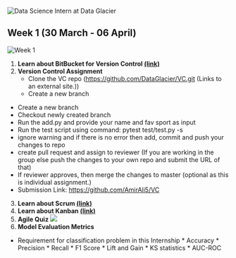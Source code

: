 ![Data Science Intern at Data Glacier](https://pbs.twimg.com/media/FPq_1PNWQAYLqwC?format=jpg&name=large)

## Week 1 (30 March - 06 April)

![Week 1](https://user-images.githubusercontent.com/7065401/52071927-c1cd7100-2562-11e9-908a-dde91ba14e59.png)
1.	<B>Learn about BitBucket for Version Control [(link)](https://www.atlassian.com/git/tutorials/learn-git-with-bitbucket-cloud) </B>
2.	<B>Version Control Assignment</B>
       * Clone the VC repo (https://github.com/DataGlacier/VC.git (Links to an external site.))
       * Create a new branch
  * Create a new branch
  * Checkout newly created branch
  * Run the add.py and provide your name and fav sport as input
  * Run the test script using command:   pytest test/test.py -s
  * ignore warning and if there is no error then add, commit and push your changes to repo
  * create pull request and assign to reviewer (If you are working in the group else push the changes to your own repo and submit the URL of that)
  * If reviewer approves, then merge the changes to master (optional as this is individual assignment.)
  * Submission Link: https://github.com/AmirAli5/VC
3.	<B>Learn about Scrum [(link)](https://www.atlassian.com/agile/scrum) </B>
4.	<B>Learn about Kanban [(link)](https://www.atlassian.com/agile/kanban) </B>
5.	<B>Agile Quiz </B>
![](https://pbs.twimg.com/media/FPrFGbMXsAo9W28?format=png&name=240x240)
6.	<B>Model Evaluation Metrics </B>
  * Requirement for classification problem in this Internship
        * Accuracy
        * Precision
        * Recall
        * F1 Score
        * Lift and Gain
        * KS statistics
        * AUC-ROC
